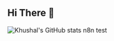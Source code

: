 ## Hi There 👋

![Khushal's GitHub stats](https://github-readme-stats.vercel.app/api?username=TestSubjectUser&show_icons=true&theme=radical)
n8n test
